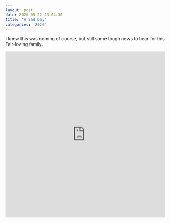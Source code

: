 ```yaml
---
layout: post
date: 2020-05-22 13:04:30
title: "A Sad Day"
categories: '2020'
---
```


I knew this was coming of course, but still some tough news to hear for this Fair-loving family. 

<iframe src="https://www.facebook.com/plugins/post.php?href=https%3A%2F%2Fwww.facebook.com%2Fminnesotastatefair%2Fposts%2Fpfbid02aqiRihdpohRSYb9ReF4txLFGNGj2MmzkXypqHiRpiWW66Ab9tBCX9ubEUWmzKCMpl&show_text=true&width=500" width="500" height="520" style="border:none;overflow:hidden" scrolling="no" frameborder="0" allowfullscreen="true" allow="autoplay; clipboard-write; encrypted-media; picture-in-picture; web-share"></iframe>


